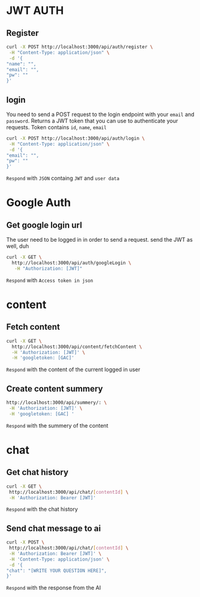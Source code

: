 # JWT AUTH

## Register

```bash
curl -X POST http://localhost:3000/api/auth/register \
 -H "Content-Type: application/json" \
 -d '{
"name": "",
"email": "",
"pw": ""
}'
```

## login

You need to send a POST request to the login endpoint with your `email` and `password`.
Returns a JWT token that you can use to authenticate your requests.
Token contains `id`, `name`, `email`

```bash
curl -X POST http://localhost:3000/api/auth/login \
 -H "Content-Type: application/json" \
 -d '{
"email": "",
"pw": ""
}'
```

`Respond` with `JSON` containg `JWT` and `user data`

# Google Auth

## Get google login url

The user need to be logged in in order to send a request. send the JWT as well, duh

```bash
curl -X GET \
  http://localhost:3000/api/auth/googleLogin \
   -H "Authorization: [JWT]"
```

`Respond` with `Access token in json`

# content

## Fetch content

```bash
curl -X GET \
  http://localhost:3000/api/content/fetchContent \
  -H 'Authorization: [JWT]' \
  -H 'googletoken: [GAC]'
```

`Respond` with the content of the current logged in user

## Create content summery

```bash curl -X GET \
http://localhost:3000/api/summery/: \
 -H 'Authorization: [JWT]' \
 -H 'googletoken: [GAC] '
```

`Respond` with the summery of the content

# chat

## Get chat history

```bash
curl -X GET \
 http://localhost:3000/api/chat/[contentId] \
 -H 'Authorization: Bearer [JWT]'
```

`Respond` with the chat history

## Send chat message to ai

```bash
curl -X POST \
 http://localhost:3000/api/chat/[contentId] \
 -H 'Authorization: Bearer [JWT]' \
 -H 'Content-Type: application/json' \
 -d '{
"chat": "[WRITE YOUR QUESTION HERE]",
}'
```

`Respond` with the response from the AI
